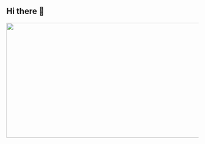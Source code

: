 ## Hi there 👋

<a href="https://www.gitanimals.org/en_US?utm_medium=image&utm_source=bildno&utm_content=farm">
<img
  src="https://render.gitanimals.org/farms/bildno"
  width="600"
  height="300"
/>
</a>




<!--
**bildno/bildno** is a ✨ _special_ ✨ repository because its `README.md` (this file) appears on your GitHub profile.

Here are some ideas to get you started:

- 🔭 I’m currently working on ...
- 🌱 I’m currently learning ...
- 👯 I’m looking to collaborate on ...
- 🤔 I’m looking for help with ...
- 💬 Ask me about ...
- 📫 How to reach me: ...
- 😄 Pronouns: ...
- ⚡ Fun fact: ...
-->
